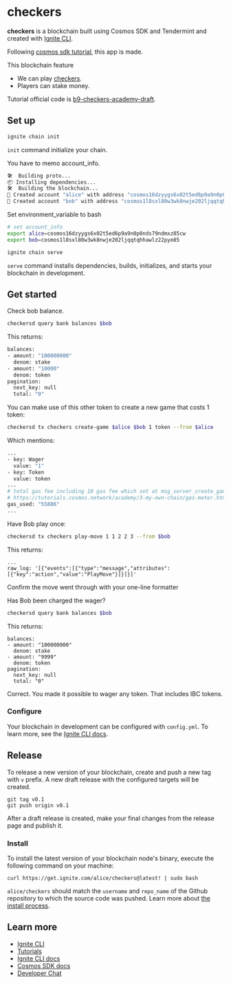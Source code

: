 # checkers
**checkers** is a blockchain built using Cosmos SDK and Tendermint and created with [Ignite CLI](https://ignite.com/cli).

Following [cosmos sdk tutorial](https://tutorials.cosmos.network/academy/3-my-own-chain/), this app is made.

This blockchain feature
- We can play [checkers](https://www.ducksters.com/games/checkers_rules.php).
- Players can stake money.

Tutorial official code is 
[b9-checkers-academy-draft](https://github.com/cosmos/b9-checkers-academy-draft/tree/main).

## Set up

```bash
ignite chain init
```

`init` command initialize your chain.

You have to memo account_info.
```bash
🛠️  Building proto...
📦 Installing dependencies...
🛠️  Building the blockchain...
🙂 Created account "alice" with address "cosmos16dzyygs6x02t5ed6p9a9n0p0nds79ndmxz85cw" with mnemonic: "win distance sign gentle census cash animal tip actress polar amount weasel unknown twelve pudding broccoli broccoli island north weapon ball enough inhale summer"
🙂 Created account "bob" with address "cosmos1l8sxl80w3wk8nwje202ljqqtqhhawlz22pye85" with mnemonic: "whip leader habit rice gather copy point choice toward science retreat achieve pride banana exhaust wage drip thumb ghost nice length mosquito knee bottom"
```

Set environment_variable to bash
```bash
# set account_info
export alice=cosmos16dzyygs6x02t5ed6p9a9n0p0nds79ndmxz85cw
export bob=cosmos1l8sxl80w3wk8nwje202ljqqtqhhawlz22pye85
```

```bash
ignite chain serve
```

`serve` command installs dependencies, builds, initializes, and starts your blockchain in development.

## Get started

Check bob balance.
```bash
checkersd query bank balances $bob
```

This returns:
```bash
balances:
- amount: "100000000"
  denom: stake
- amount: "10000"
  denom: token
pagination:
  next_key: null
  total: "0"
```

You can make use of this other token to create a new game that costs 1 token:
```bash
checkersd tx checkers create-game $alice $bob 1 token --from $alice
```

Which mentions:
```bash
...
- key: Wager
  value: "1"
- key: Token
  value: token
...
# total gas fee including 10 gas fee which set at msg_server_create_game.go
# https://tutorials.cosmos.network/academy/3-my-own-chain/gas-meter.html#interact-via-the-cli
gas_used: "55886" 
...
```

Have Bob play once:
```bash
checkersd tx checkers play-move 1 1 2 2 3 --from $bob
```

This returns:
```
...
raw_log: '[{"events":[{"type":"message","attributes":[{"key":"action","value":"PlayMove"}]}]}]'
```
Confirm the move went through with your one-line formatter

Has Bob been charged the wager?
```bash
checkersd query bank balances $bob
```

This returns:
```
balances:
- amount: "100000000"
  denom: stake
- amount: "9999"
  denom: token
pagination:
  next_key: null
  total: "0"
```
Correct. You made it possible to wager any token. That includes IBC tokens.

### Configure

Your blockchain in development can be configured with `config.yml`. To learn more, see the [Ignite CLI docs](https://docs.ignite.com).

## Release
To release a new version of your blockchain, create and push a new tag with `v` prefix. A new draft release with the configured targets will be created.

```
git tag v0.1
git push origin v0.1
```

After a draft release is created, make your final changes from the release page and publish it.

### Install
To install the latest version of your blockchain node's binary, execute the following command on your machine:

```
curl https://get.ignite.com/alice/checkers@latest! | sudo bash
```
`alice/checkers` should match the `username` and `repo_name` of the Github repository to which the source code was pushed. Learn more about [the install process](https://github.com/allinbits/starport-installer).

## Learn more

- [Ignite CLI](https://ignite.com/cli)
- [Tutorials](https://docs.ignite.com/guide)
- [Ignite CLI docs](https://docs.ignite.com)
- [Cosmos SDK docs](https://docs.cosmos.network)
- [Developer Chat](https://discord.gg/ignite)